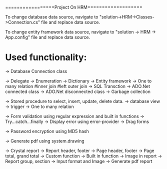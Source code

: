 
=================Project On HRM===================


To change database data source, navigate to "solution->HRM->Classes->Connection.cs" file and replace data source.


To change entity framework data source, navigate to "solution -> HRM -> App.config" file and replace data source.



Used functionality:
===================

-> Database Connection class

-> Delegate
-> Enumeration
-> Dictionary
-> Entity framework
-> One to many relation
	#inner join
	#left outer join
-> SQL Transction
-> ADO.Net connected class
-> ADO.Net disconnected class
-> Garbage collection

-> Stored procedure to select, insert, update, delete data.
-> database view
-> trigger
-> One to many relation

-> Form validation using regular expression and built in functions
-> Try...catch...finally
-> Display error using error-provider
-> Drag forms 

-> Password encryption using MD5 hash

-> Generate pdf using system.drawing

-> Crystal report
-> Report header, footer
-> Page header, footer
-> Page total, grand total
-> Custom function
-> Built in function
-> Image in report
-> Report group, section
-> Input format and Image
-> Generate pdf report